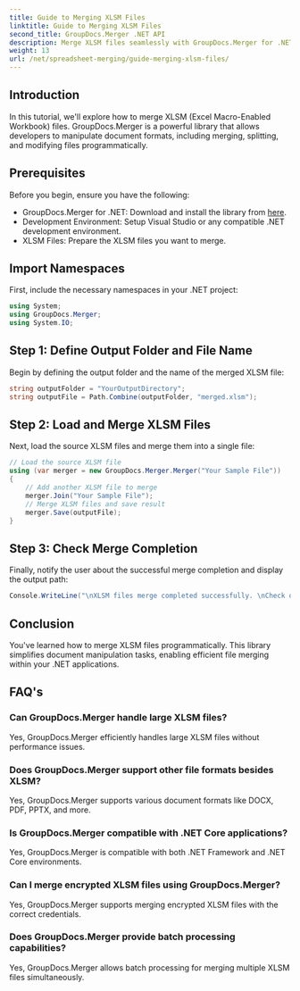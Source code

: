 ```yaml
---
title: Guide to Merging XLSM Files
linktitle: Guide to Merging XLSM Files
second_title: GroupDocs.Merger .NET API
description: Merge XLSM files seamlessly with GroupDocs.Merger for .NET. Efficiently combine Excel workbooks programmatically. Enhance your document manipulation capabilities.
weight: 13
url: /net/spreadsheet-merging/guide-merging-xlsm-files/
---
```

## Introduction
In this tutorial, we'll explore how to merge XLSM (Excel Macro-Enabled Workbook) files. GroupDocs.Merger is a powerful library that allows developers to manipulate document formats, including merging, splitting, and modifying files programmatically.
## Prerequisites
Before you begin, ensure you have the following:
- GroupDocs.Merger for .NET: Download and install the library from [here](https://releases.groupdocs.com/merger/net/).
- Development Environment: Setup Visual Studio or any compatible .NET development environment.
- XLSM Files: Prepare the XLSM files you want to merge.

## Import Namespaces
First, include the necessary namespaces in your .NET project:
```csharp
using System; 
using GroupDocs.Merger;
using System.IO;
```
## Step 1: Define Output Folder and File Name
Begin by defining the output folder and the name of the merged XLSM file:
```csharp
string outputFolder = "YourOutputDirectory";
string outputFile = Path.Combine(outputFolder, "merged.xlsm");
```
## Step 2: Load and Merge XLSM Files
Next, load the source XLSM files and merge them into a single file:
```csharp
// Load the source XLSM file
using (var merger = new GroupDocs.Merger.Merger("Your Sample File"))
{
    // Add another XLSM file to merge
    merger.Join("Your Sample File");
    // Merge XLSM files and save result
    merger.Save(outputFile);
}
```
## Step 3: Check Merge Completion
Finally, notify the user about the successful merge completion and display the output path:
```csharp
Console.WriteLine("\nXLSM files merge completed successfully. \nCheck output in {0}", outputFolder);
```

## Conclusion
You've learned how to merge XLSM files programmatically. This library simplifies document manipulation tasks, enabling efficient file merging within your .NET applications.

## FAQ's
### Can GroupDocs.Merger handle large XLSM files?
Yes, GroupDocs.Merger efficiently handles large XLSM files without performance issues.
### Does GroupDocs.Merger support other file formats besides XLSM?
Yes, GroupDocs.Merger supports various document formats like DOCX, PDF, PPTX, and more.
### Is GroupDocs.Merger compatible with .NET Core applications?
Yes, GroupDocs.Merger is compatible with both .NET Framework and .NET Core environments.
### Can I merge encrypted XLSM files using GroupDocs.Merger?
Yes, GroupDocs.Merger supports merging encrypted XLSM files with the correct credentials.
### Does GroupDocs.Merger provide batch processing capabilities?
Yes, GroupDocs.Merger allows batch processing for merging multiple XLSM files simultaneously.
